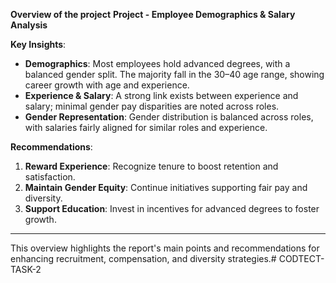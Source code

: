 
**Overview of the project**
**Project - Employee Demographics & Salary Analysis**

**Key Insights**:
- **Demographics**: Most employees hold advanced degrees, with a balanced gender split. The majority fall in the 30–40 age range, showing career growth with age and experience.
- **Experience & Salary**: A strong link exists between experience and salary; minimal gender pay disparities are noted across roles.
- **Gender Representation**: Gender distribution is balanced across roles, with salaries fairly aligned for similar roles and experience.

**Recommendations**:
1. **Reward Experience**: Recognize tenure to boost retention and satisfaction.
2. **Maintain Gender Equity**: Continue initiatives supporting fair pay and diversity.
3. **Support Education**: Invest in incentives for advanced degrees to foster growth.

---

This overview highlights the report's main points and recommendations for enhancing recruitment, compensation, and diversity strategies.# CODTECT-TASK-2
